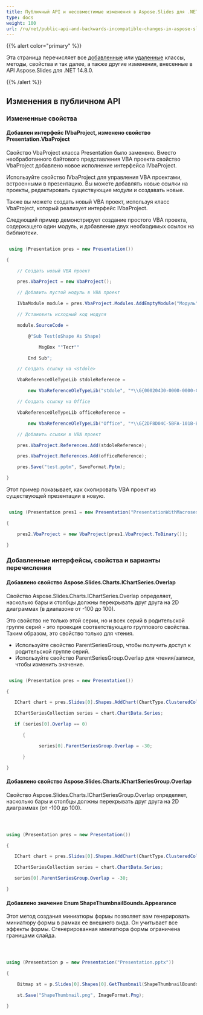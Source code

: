 ```yaml
---
title: Публичный API и несовместимые изменения в Aspose.Slides для .NET 14.8.0
type: docs
weight: 100
url: /ru/net/public-api-and-backwards-incompatible-changes-in-aspose-slides-for-net-14-8-0/
---
```


{{% alert color="primary" %}} 

Эта страница перечисляет все [добавленные](/slides/ru/net/public-api-and-backwards-incompatible-changes-in-aspose-slides-for-net-14-8-0/) или [удаленные](/slides/ru/net/public-api-and-backwards-incompatible-changes-in-aspose-slides-for-net-14-8-0/) классы, методы, свойства и так далее, а также другие изменения, внесенные в API Aspose.Slides для .NET 14.8.0.

{{% /alert %}} 
## **Изменения в публичном API**
### **Измененные свойства**
#### **Добавлен интерфейс IVbaProject, изменено свойство Presentation.VbaProject**
Свойство VbaProject класса Presentation было заменено. Вместо необработанного байтового представления VBA проекта свойство VbaProject добавлено новое исполнение интерфейса IVbaProject.

Используйте свойство IVbaProject для управления VBA проектами, встроенными в презентацию. Вы можете добавлять новые ссылки на проекты, редактировать существующие модули и создавать новые.

Также вы можете создать новый VBA проект, используя класс VbaProject, который реализует интерфейс IVbaProject.

Следующий пример демонстрирует создание простого VBA проекта, содержащего один модуль, и добавление двух необходимых ссылок на библиотеки.

``` csharp

 using (Presentation pres = new Presentation())

{

    // Создать новый VBA проект

    pres.VbaProject = new VbaProject();

    // Добавить пустой модуль в VBA проект

    IVbaModule module = pres.VbaProject.Modules.AddEmptyModule("Модуль");

    // Установить исходный код модуля

    module.SourceCode =

        @"Sub Test(oShape As Shape)

            MsgBox ""Тест""

        End Sub";

    // Создать ссылку на <stdole>

    VbaReferenceOleTypeLib stdoleReference =

        new VbaReferenceOleTypeLib("stdole", "*\\G{00020430-0000-0000-C000-000000000046}#2.0#0#C:\\Windows\\system32\\stdole2.tlb#OLE Automation");

    // Создать ссылку на Office

    VbaReferenceOleTypeLib officeReference =

        new VbaReferenceOleTypeLib("Office", "*\\G{2DF8D04C-5BFA-101B-BDE5-00AA0044DE52}#2.0#0#C:\\Program Files\\Common Files\\Microsoft Shared\\OFFICE14\\MSO.DLL#Библиотека объектов Microsoft Office 14.0");

    // Добавить ссылки в VBA проект

    pres.VbaProject.References.Add(stdoleReference);

    pres.VbaProject.References.Add(officeReference);

    pres.Save("test.pptm", SaveFormat.Pptm);

}

``` 

Этот пример показывает, как скопировать VBA проект из существующей презентации в новую.

``` csharp

 using (Presentation pres1 = new Presentation("PresentationWithMacroses.pptm"), pres2 = new Presentation())

{

    pres2.VbaProject = new VbaProject(pres1.VbaProject.ToBinary());

}

``` 
### **Добавленные интерфейсы, свойства и варианты перечисления**
#### **Добавлено свойство Aspose.Slides.Charts.IChartSeries.Overlap**
Свойство Aspose.Slides.Charts.IChartSeries.Overlap определяет, насколько бары и столбцы должны перекрывать друг друга на 2D диаграммах (в диапазоне от -100 до 100).

Это свойство не только этой серии, но и всех серий в родительской группе серий - это проекция соответствующего группового свойства. Таким образом, это свойство только для чтения.

- Используйте свойство ParentSeriesGroup, чтобы получить доступ к родительской группе серий.
- Используйте свойство ParentSeriesGroup.Overlap для чтения/записи, чтобы изменить значение.

``` csharp

 using (Presentation pres = new Presentation())

{

   IChart chart = pres.Slides[0].Shapes.AddChart(ChartType.ClusteredColumn, 50, 50, 600, 400, true);

   IChartSeriesCollection series = chart.ChartData.Series;

   if (series[0].Overlap == 0)

      {

            series[0].ParentSeriesGroup.Overlap = -30;

      }

}

``` 
#### **Добавлено свойство Aspose.Slides.Charts.IChartSeriesGroup.Overlap**
Свойство Aspose.Slides.Charts.IChartSeriesGroup.Overlap определяет, насколько бары и столбцы должны перекрывать друг друга на 2D диаграммах (от -100 до 100).

``` csharp



using (Presentation pres = new Presentation())

{

   IChart chart = pres.Slides[0].Shapes.AddChart(ChartType.ClusteredColumn, 50, 50, 600, 400, true);

   IChartSeriesCollection series = chart.ChartData.Series;

   series[0].ParentSeriesGroup.Overlap = -30;

}

``` 
#### **Добавлено значение Enum ShapeThumbnailBounds.Appearance**
Этот метод создания миниатюры формы позволяет вам генерировать миниатюру формы в рамках ее внешнего вида. Он учитывает все эффекты формы. Сгенерированная миниатюра формы ограничена границами слайда.

``` csharp



using (Presentation p = new Presentation("Presentation.pptx"))

{

    Bitmap st = p.Slides[0].Shapes[0].GetThumbnail(ShapeThumbnailBounds.Appearance, 1, 1);

    st.Save("ShapeThumbnail.png", ImageFormat.Png);

}

``` 